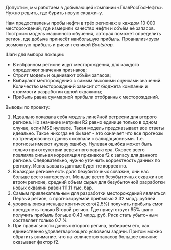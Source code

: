 Допустим, мы работаем в добывающей компании «ГлавРосГосНефть». Нужно решить, где бурить новую скважину.

Нам предоставлены пробы нефти в трёх регионах: в каждом 10 000 месторождений, где измерили качество нефти и объём её запасов. Построим модель машинного обучения, которая поможет определить регион, где добыча принесёт наибольшую прибыль. Проанализируем возможную прибыль и риски техникой *Bootstrap.*

Шаги для выбора локации:

- В избранном регионе ищут месторождения, для каждого определяют значения признаков;
- Строят модель и оценивают объём запасов;
- Выбирают месторождения с самым высокими оценками значений. Количество месторождений зависит от бюджета компании и стоимости разработки одной скважины;
- Прибыль равна суммарной прибыли отобранных месторождений.

Выводы по проекту:
1. Идеально показала себя модель линейной регресии для второго региона. Но значение метрики R2 равно единице только в одном случае, если MSE нулевое. Такая модель предсказывает все ответы идеально. Такое никогда не бывает - это означает что все прогнозы на тренировочных данных совпали с валидационными. Т.е. прогнозы имееют нулеву ошибку. Нулевая ошибка может быть только при отсутствии вероятного характера. Скорее всего повлияла сильная корреляция признаков f2 к запасу для данного региона. Следовательно, нужно уточнить корректность данных по региону. Использовать данные будет не корректно.
2. В каждом регионе есть доля безубыточных скважин, они нас больше всего интересуют. Меньше всего безубыточных скважин во втром регионе, средний объем сырья для безубыточной разработки новых скважин равен 111,11 тыс. бар.
3. Самым привлекательным для разработки месторождений являеться Первый регион, с прогнозируемой прибылью 3.32 млрд. рублей
4. уровень риска меньше критического(2,5%) получить прибыль смог преодолеть только Второй регион. Где присутствует 95% шанс получить прибыль больше 0.43 млрд. руб. Риск стать убыточным составляет только 0.7 %
5. При правильности данных второго регина, выбираем его, как единиственно удовлетваряющего условиям задачи. Притом можно обратить внимание. что на количество запасов большое влияние оказывает фактор f2.